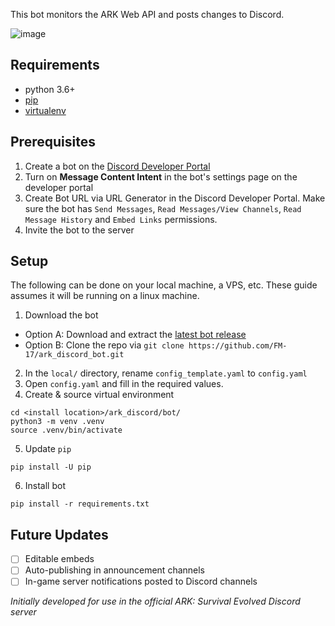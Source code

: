 This bot monitors the ARK Web API and posts changes to Discord.

![image](https://user-images.githubusercontent.com/82160306/143663008-ae44ae7a-4499-4abe-9568-89109f390128.png)

## Requirements
- python 3.6+ 
- [pip](https://pip.pypa.io/en/latest/installation/)
- [virtualenv](https://virtualenv.pypa.io/en/latest/)

## Prerequisites
1. Create a bot on the [Discord Developer Portal](https://discordapp.com/developers/)
2. Turn on **Message Content Intent** in the bot's settings page on the developer portal
3. Create Bot URL via URL Generator in the Discord Developer Portal. Make sure the bot has `Send Messages`, `Read Messages/View Channels`, `Read Message History` and `Embed Links` permissions.
4. Invite the bot to the server

## Setup
The following can be done on your local machine, a VPS, etc. These guide assumes it will be running on a linux machine.

1. Download the bot
- Option A: Download and extract the [latest bot release](https://github.com/FM-17/ark_discord_bot/releases/latest) 
- Option B: Clone the repo via `git clone https://github.com/FM-17/ark_discord_bot.git` 
2. In the `local/` directory, rename `config_template.yaml` to `config.yaml`
3. Open `config.yaml` and fill in the required values.
4. Create & source virtual environment
```
cd <install location>/ark_discord/bot/
python3 -m venv .venv
source .venv/bin/activate
```
5. Update `pip`
```
pip install -U pip
```
6. Install bot
```
pip install -r requirements.txt
```
## Future Updates
- [ ] Editable embeds
- [ ] Auto-publishing in announcement channels
- [ ] In-game server notifications posted to Discord channels

*Initially developed for use in the official ARK: Survival Evolved Discord server*
